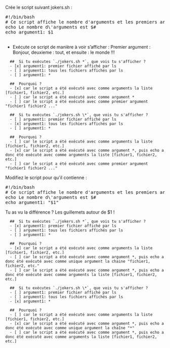 
Crée le script suivant jokers.sh :

<pre class="file" data-filename="jokers.sh" data-target="replace">
#!/bin/bash
# Ce script affiche le nombre d'arguments et les premiers arguments
echo Le nombre d\'arguments est $#
echo argument1: $1

</pre>

* Exécute ce script de manière à voir s’afficher : Premier argument : Bonjour, deuxieme : tout, et ensuite : le monde !!!


```{quizdown} 
  ##  Si tu exécutes `./jokers.sh *`, que vois tu s'afficher ? 
  - [x] argument1: premier fichier affiché par ls
  - [ ] argument1: tous les fichiers affichés par ls
  - [ ] argument1: *
```
```{quizdown} 
  ##  Pourquoi ? 
  - [x] car le script a été exécuté avec comme arguments la liste [fichier1, fichier2, etc.]
  - [ ] car le script a été exécuté avec comme argument *
  - [ ] car le script a été exécuté avec comme premier argument "fichier1 fichier2 ..."
```
```{quizdown} 
  ##  Si tu exécutes `./jokers.sh \*`, que vois tu s'afficher ? 
  - [ ] argument1: premier fichier affiché par ls
  - [x] argument1: tous les fichiers affichés par ls
  - [ ] argument1: *
```
```{quizdown} 
  ##  Pourquoi ? 
  - [ ] car le script a été exécuté avec comme arguments la liste [fichier1, fichier2, etc.]
  - [x] car le script a été exécuté avec comme argument *, puis echo a donc été exécuté avec comme arguments la liste [fichier1, fichier2, etc.]
  - [ ] car le script a été exécuté avec comme premier argument "fichier1 fichier2 ..."
```

Modifiez le script pour qu'il contienne :

<pre class="file" data-filename="jokers.sh" data-target="replace">
#!/bin/bash
# Ce script affiche le nombre d'arguments et les premiers arguments
echo Le nombre d\'arguments est $#
echo argument1: "$1"
</pre>


Tu as vu la différence ? Les guillemets autour de $1 !


```{quizdown} 
  ##  Si tu exécutes `./jokers.sh *`, que vois tu s'afficher ? 
  - [x] argument1: premier fichier affiché par ls
  - [ ] argument1: tous les fichiers affichés par ls
  - [ ] argument1: *
```

```{quizdown} 
  ##  Pourquoi ? 
  - [x] car le script a été exécuté avec comme arguments la liste [fichier1, fichier2, etc.]
  - [ ] car le script a été exécuté avec comme argument *, puis echo a donc été exécuté avec comme unique argument la chaine "fichier1, fichier2, etc."
  - [ ] car le script a été exécuté avec comme argument *, puis echo a donc été exécuté avec comme arguments la liste [fichier1, fichier2, etc.]
```


```{quizdown} 
  ##  Si tu exécutes `./jokers.sh \*`, que vois tu s'afficher ? 
  - [ ] argument1: premier fichier affiché par ls
  - [ ] argument1: tous les fichiers affichés par ls
  - [x] argument1: *
```

```{quizdown} 
  ##  Pourquoi ? 
  - [ ] car le script a été exécuté avec comme arguments la liste [fichier1, fichier2, etc.]
  - [x] car le script a été exécuté avec comme argument *, puis echo a donc été exécuté avec comme unique argument la chaîne "*"
  - [ ] car le script a été exécuté avec comme argument *, puis echo a donc été exécuté avec comme arguments la liste [fichier1, fichier2, etc.]
